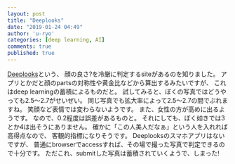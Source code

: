```yaml
---
layout: post
title: "Deeplooks"
date: "2019-01-24 04:49"
author: 'u-ryo'
categories: [deep learning, AI]
comments: true
published: true
---
```

[Deeplooks](https://deeplooks.com/)という、
顔の良さ?を冷厳に判定するsiteがあるのを知りました。
アプリとかだと顔のpartsの対称性や黄金比などから算出するみたいですが、
これはdeep learningの蓄積によるものだと。
試してみると、ぼくの写真ではどうやっても2.5〜2.7がせいぜい。
同じ写真でも拡大率によって2.5〜2.7の間でぶれますね。
笑顔など表情では変わらないようです。
また、女性の方が高めに出るようです。
なので、0.2程度は誤差があるものと。
それにしても、ぼく如きでは3とか4は出そうにありません。
確かに「この人美人だなぁ」という人を入れれば高得点なので、
客観的指標になりそうです。
Deeplooksのスマホアプリはないですが、
普通にbrowserでaccessすれば、その場で撮った写真で判定できるので十分です。
ただこれ、submitした写真は蓄積されていくようで、しまった!
